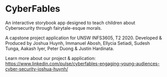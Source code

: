 # CyberFables
An interactive storybook app designed to teach children about  Cybersecurity through fairytale-esque morals.

A capstone project application for UNSW INFS3605, T2 2020. Developed & Produced by Joshua Huynh, Immanuel Abosh, Ellycia Setiadi, Sudesh Tunga, Aakash Iyer, Peter Duong & Justin Hardinata.

Learn more about our project & application: https://www.linkedin.com/pulse/cyberfables-engaging-young-audiences-cyber-security-joshua-huynh/
